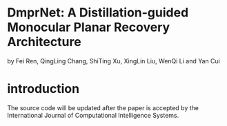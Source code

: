 # DmprNet: A Distillation-guided Monocular Planar Recovery Architecture
by Fei Ren, QingLing Chang, ShiTing Xu, XingLin Liu, WenQi Li and Yan Cui
# introduction
The source code will be updated after the paper is accepted by the International Journal of Computational Intelligence Systems.
